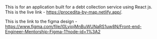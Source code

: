 This is for an application built for a debt collection service using React js. This is the live link - https://procedita-by-map.netlify.app/.

This is the link to the figma design - 
https://www.figma.com/file/l0LvjojMnBuWUNaRS1uw8N/Front-end-Engineer-Mentorship-Figma-1?node-id=1%3A2

